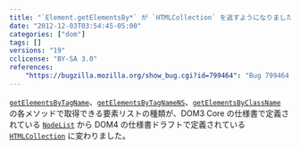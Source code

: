 ```yaml
---
title: "`Element.getElementsBy*` が `HTMLCollection` を返すようになりました"
date: "2012-12-03T03:54:45-05:00"
categories: ["dom"]
tags: []
versions: "19"
cclicense: "BY-SA 3.0"
references:
    "https://bugzilla.mozilla.org/show_bug.cgi?id=799464": "Bug 799464 – Make Element.getElementsBy* return HTMLCollection"
---
```

[`getElementsByTagName`](https://developer.mozilla.org/ja/docs/DOM/element.getElementsByTagName)、[`getElementsByTagNameNS`](https://developer.mozilla.org/ja/docs/DOM/element.getElementsByTagNameNS)、[`getElementsByClassName`](https://developer.mozilla.org/ja/docs/DOM/document.getElementsByClassName) の各メソッドで取得できる要素リストの種類が、DOM3 Core の仕様書で定義されている [`NodeList`](https://developer.mozilla.org/ja/docs/DOM/NodeList) から DOM4 の仕様書ドラフトで定義されている [`HTMLCollection`](https://developer.mozilla.org/ja/docs/DOM/HTMLCollection) に変わりました。
